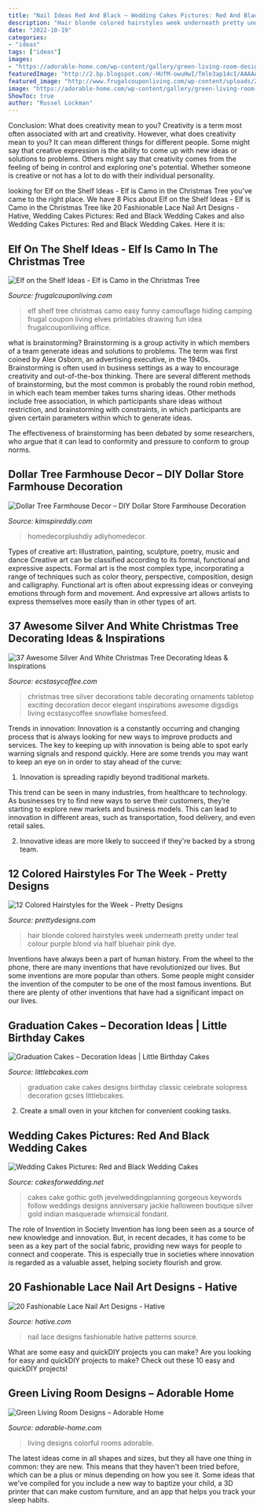 ```yaml
---
title: "Nail Ideas Red And Black ~ Wedding Cakes Pictures: Red And Black Wedding Cakes"
description: "Hair blonde colored hairstyles week underneath pretty under teal colour purple blond via half bluehair pink dye"
date: "2022-10-19"
categories:
- "ideas"
tags: ["ideas"]
images:
- "https://adorable-home.com/wp-content/gallery/green-living-room-designs/green-living-room-designs-12.jpg"
featuredImage: "http://2.bp.blogspot.com/-HUfM-owuHwI/Tmle3ap14cI/AAAAAAAADuM/GoieuMQVHYk/w1200-h630-p-k-no-nu/black-and-red-wedding-cakes.jpg"
featured_image: "http://www.frugalcouponliving.com/wp-content/uploads/2014/11/Elf-on-the-shelf-ideas-camo-frugal-coupon-living.jpg"
image: "https://adorable-home.com/wp-content/gallery/green-living-room-designs/green-living-room-designs-12.jpg"
ShowToc: true
author: "Russel Lockman"
---
```



Conclusion: What does creativity mean to you?
Creativity is a term most often associated with art and creativity. However, what does creativity mean to you? It can mean different things for different people. Some might say that creative expression is the ability to come up with new ideas or solutions to problems. Others might say that creativity comes from the feeling of being in control and exploring one's potential. Whether someone is creative or not has a lot to do with their individual personality.

	

		
looking for Elf on the Shelf Ideas - Elf is Camo in the Christmas Tree you've came to the right place. We have 8 Pics about Elf on the Shelf Ideas - Elf is Camo in the Christmas Tree like 20 Fashionable Lace Nail Art Designs - Hative, Wedding Cakes Pictures: Red and Black Wedding Cakes and also Wedding Cakes Pictures: Red and Black Wedding Cakes. Here it is:
		
    
## Elf On The Shelf Ideas - Elf Is Camo In The Christmas Tree

<img loading=lazy src="http://www.frugalcouponliving.com/wp-content/uploads/2014/11/Elf-on-the-shelf-ideas-camo-frugal-coupon-living.jpg" onerror="this.onerror=null;this.src='https://tse2.mm.bing.net/th?id=OIP.7r37pjWjbchiaOhq1IXnjgHaLH&amp;pid=15.1';" alt="Elf on the Shelf Ideas - Elf is Camo in the Christmas Tree">

_Source: frugalcouponliving.com_

>elf shelf tree christmas camo easy funny camouflage hiding camping frugal coupon living elves printables drawing fun idea frugalcouponliving office. 

	

what is brainstorming?
Brainstorming is a group activity in which members of a team generate ideas and solutions to problems. The term was first coined by Alex Osborn, an advertising executive, in the 1940s. Brainstorming is often used in business settings as a way to encourage creativity and out-of-the-box thinking. 
There are several different methods of brainstorming, but the most common is probably the round robin method, in which each team member takes turns sharing ideas. Other methods include free association, in which participants share ideas without restriction, and brainstorming with constraints, in which participants are given certain parameters within which to generate ideas. 

The effectiveness of brainstorming has been debated by some researchers, who argue that it can lead to conformity and pressure to conform to group norms.

    
## Dollar Tree Farmhouse Decor – DIY Dollar Store Farmhouse Decoration

<img loading=lazy src="https://kimspireddiy.com/wp-content/uploads/2019/10/diy-dollar-tree-farmhouse-charger.jpg" onerror="this.onerror=null;this.src='https://tse2.mm.bing.net/th?id=OIP.jHFetaU1WQp4GPtCZSv2TgHaLH&amp;pid=15.1';" alt="Dollar Tree Farmhouse Decor – DIY Dollar Store Farmhouse Decoration">

_Source: kimspireddiy.com_

>homedecorplushdiy adiyhomedecor. 

	

Types of creative art: Illustration, painting, sculpture, poetry, music and dance
Creative art can be classified according to its formal, functional and expressive aspects. Formal art is the most complex type, incorporating a range of techniques such as color theory, perspective, composition, design and calligraphy. Functional art is often about expressing ideas or conveying emotions through form and movement. And expressive art allows artists to express themselves more easily than in other types of art.

    
## 37 Awesome Silver And White Christmas Tree Decorating Ideas &amp; Inspirations

<img loading=lazy src="https://i0.wp.com/www.ecstasycoffee.com/wp-content/uploads/2016/10/Silver-And-White-Christmas-Tree-12.jpg?resize=427%2C640" onerror="this.onerror=null;this.src='https://tse4.mm.bing.net/th?id=OIP.4lwziKzS5GD7yAK0Xs3dcwHaLG&amp;pid=15.1';" alt="37 Awesome Silver And White Christmas Tree Decorating Ideas &amp; Inspirations">

_Source: ecstasycoffee.com_

>christmas tree silver decorations table decorating ornaments tabletop exciting decoration decor elegant inspirations awesome digsdigs living ecstasycoffee snowflake homesfeed. 

	

Trends in innovation:
Innovation is a constantly occurring and changing process that is always looking for new ways to improve products and services. The key to keeping up with innovation is being able to spot early warning signals and respond quickly. Here are some trends you may want to keep an eye on in order to stay ahead of the curve:
1. Innovation is spreading rapidly beyond traditional markets.

This trend can be seen in many industries, from healthcare to technology. As businesses try to find new ways to serve their customers, they’re starting to explore new markets and business models. This can lead to innovation in different areas, such as transportation, food delivery, and even retail sales.

2. Innovative ideas are more likely to succeed if they're backed by a strong team.

    
## 12 Colored Hairstyles For The Week - Pretty Designs

<img loading=lazy src="http://www.prettydesigns.com/wp-content/uploads/2014/07/Blue-and-Blonde-Hair.jpg" onerror="this.onerror=null;this.src='https://tse1.mm.bing.net/th?id=OIP.AhB6J4x00wKdLBakZrm6pAHaJ_&amp;pid=15.1';" alt="12 Colored Hairstyles for the Week - Pretty Designs">

_Source: prettydesigns.com_

>hair blonde colored hairstyles week underneath pretty under teal colour purple blond via half bluehair pink dye. 

	

Inventions have always been a part of human history. From the wheel to the phone, there are many inventions that have revolutionized our lives. But some inventions are more popular than others. Some people might consider the invention of the computer to be one of the most famous inventions. But there are plenty of other inventions that have had a significant impact on our lives.

    
## Graduation Cakes – Decoration Ideas | Little Birthday Cakes

<img loading=lazy src="https://www.littlebcakes.com/wp-content/uploads/2013/08/Graduation-Cake-Pics.jpg" onerror="this.onerror=null;this.src='https://tse4.mm.bing.net/th?id=OIP.FzF5xyvvONHBAF88429-cgHaJ4&amp;pid=15.1';" alt="Graduation Cakes – Decoration Ideas | Little Birthday Cakes">

_Source: littlebcakes.com_

>graduation cake cakes designs birthday classic celebrate solopress decoration gcses littlebcakes. 

	

2. Create a small oven in your kitchen for convenient cooking tasks.

    
## Wedding Cakes Pictures: Red And Black Wedding Cakes

<img loading=lazy src="http://2.bp.blogspot.com/-HUfM-owuHwI/Tmle3ap14cI/AAAAAAAADuM/GoieuMQVHYk/w1200-h630-p-k-no-nu/black-and-red-wedding-cakes.jpg" onerror="this.onerror=null;this.src='https://tse4.mm.bing.net/th?id=OIP.8hCjKa0ZeLWqfLcDpY6h5QAAAA&amp;pid=15.1';" alt="Wedding Cakes Pictures: Red and Black Wedding Cakes">

_Source: cakesforwedding.net_

>cakes cake gothic goth jevelweddingplanning gorgeous keywords follow weddings designs anniversary jackie halloween boutique silver gold indian masquerade whimsical fondant. 

	

The role of Invention in Society
Invention has long been seen as a source of new knowledge and innovation. But, in recent decades, it has come to be seen as a key part of the social fabric, providing new ways for people to connect and cooperate. This is especially true in societies where innovation is regarded as a valuable asset, helping society flourish and grow.

    
## 20 Fashionable Lace Nail Art Designs - Hative

<img loading=lazy src="https://hative.com/wp-content/uploads/2014/11/lace-nail-art-designs/12-fashionable-lace-nail-art-designs.jpg" onerror="this.onerror=null;this.src='https://tse3.mm.bing.net/th?id=OIP.HWw0tYK2BY1AO3juxdOnwgHaNK&amp;pid=15.1';" alt="20 Fashionable Lace Nail Art Designs - Hative">

_Source: hative.com_

>nail lace designs fashionable hative patterns source. 

	

What are some easy and quickDIY projects you can make?
Are you looking for easy and quickDIY projects to make? Check out these 10 easy and quickDIY projects!

    
## Green Living Room Designs – Adorable Home

<img loading=lazy src="https://adorable-home.com/wp-content/gallery/green-living-room-designs/green-living-room-designs-12.jpg" onerror="this.onerror=null;this.src='https://tse3.mm.bing.net/th?id=OIP.CV4Zmb184AaU4BKzGeZ0vgHaJ3&amp;pid=15.1';" alt="Green Living Room Designs – Adorable Home">

_Source: adorable-home.com_

>living designs colorful rooms adorable. 

	

The latest ideas come in all shapes and sizes, but they all have one thing in common: they are new. This means that they haven't been tried before, which can be a plus or minus depending on how you see it. Some ideas that we've compiled for you include a new way to baptize your child, a 3D printer that can make custom furniture, and an app that helps you track your sleep habits.

